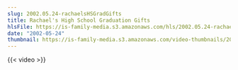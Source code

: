 ```yaml
---
slug: 2002.05.24-rachaelsHSGradGifts
title: Rachael's High School Graduation Gifts
hlsFile: https://is-family-media.s3.amazonaws.com/hls/2002.05.24-rachaelsHSGradGifts/2002.05.24-rachaelsHSGradGifts.m3u8
date: "2002-05-24"
thumbnail: https://is-family-media.s3.amazonaws.com/video-thumbnails/2002.05.24-rachaelsHSGradGifts.png
---
```

{{< video >}}
